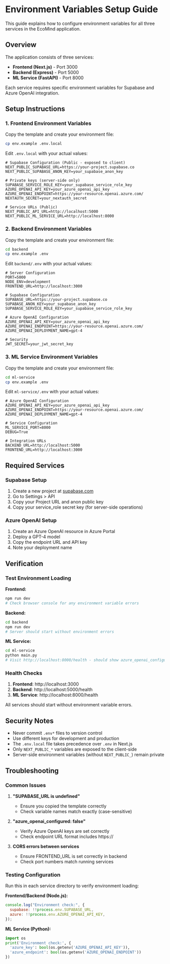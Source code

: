 # Environment Variables Setup Guide

This guide explains how to configure environment variables for all three services in the EcoMind application.

## Overview

The application consists of three services:

- **Frontend (Next.js)** - Port 3000
- **Backend (Express)** - Port 5000
- **ML Service (FastAPI)** - Port 8000

Each service requires specific environment variables for Supabase and Azure OpenAI integration.

## Setup Instructions

### 1. Frontend Environment Variables

Copy the template and create your environment file:

```bash
cp env.example .env.local
```

Edit `.env.local` with your actual values:

```env
# Supabase Configuration (Public - exposed to client)
NEXT_PUBLIC_SUPABASE_URL=https://your-project.supabase.co
NEXT_PUBLIC_SUPABASE_ANON_KEY=your_supabase_anon_key

# Private keys (server-side only)
SUPABASE_SERVICE_ROLE_KEY=your_supabase_service_role_key
AZURE_OPENAI_API_KEY=your_azure_openai_api_key
AZURE_OPENAI_ENDPOINT=https://your-resource.openai.azure.com/
NEXTAUTH_SECRET=your_nextauth_secret

# Service URLs (Public)
NEXT_PUBLIC_API_URL=http://localhost:5000
NEXT_PUBLIC_ML_SERVICE_URL=http://localhost:8000
```

### 2. Backend Environment Variables

Copy the template and create your environment file:

```bash
cd backend
cp env.example .env
```

Edit `backend/.env` with your actual values:

```env
# Server Configuration
PORT=5000
NODE_ENV=development
FRONTEND_URL=http://localhost:3000

# Supabase Configuration
SUPABASE_URL=https://your-project.supabase.co
SUPABASE_ANON_KEY=your_supabase_anon_key
SUPABASE_SERVICE_ROLE_KEY=your_supabase_service_role_key

# Azure OpenAI Configuration
AZURE_OPENAI_API_KEY=your_azure_openai_api_key
AZURE_OPENAI_ENDPOINT=https://your-resource.openai.azure.com/
AZURE_OPENAI_DEPLOYMENT_NAME=gpt-4

# Security
JWT_SECRET=your_jwt_secret_key
```

### 3. ML Service Environment Variables

Copy the template and create your environment file:

```bash
cd ml-service
cp env.example .env
```

Edit `ml-service/.env` with your actual values:

```env
# Azure OpenAI Configuration
AZURE_OPENAI_API_KEY=your_azure_openai_api_key
AZURE_OPENAI_ENDPOINT=https://your-resource.openai.azure.com/
AZURE_OPENAI_DEPLOYMENT_NAME=gpt-4

# Service Configuration
ML_SERVICE_PORT=8000
DEBUG=True

# Integration URLs
BACKEND_URL=http://localhost:5000
FRONTEND_URL=http://localhost:3000
```

## Required Services

### Supabase Setup

1. Create a new project at [supabase.com](https://supabase.com)
2. Go to Settings > API
3. Copy your Project URL and anon public key
4. Copy your service_role secret key (for server-side operations)

### Azure OpenAI Setup

1. Create an Azure OpenAI resource in Azure Portal
2. Deploy a GPT-4 model
3. Copy the endpoint URL and API key
4. Note your deployment name

## Verification

### Test Environment Loading

**Frontend:**

```bash
npm run dev
# Check browser console for any environment variable errors
```

**Backend:**

```bash
cd backend
npm run dev
# Server should start without environment errors
```

**ML Service:**

```bash
cd ml-service
python main.py
# Visit http://localhost:8000/health - should show azure_openai_configured: true
```

### Health Checks

1. **Frontend**: http://localhost:3000
2. **Backend**: http://localhost:5000/health
3. **ML Service**: http://localhost:8000/health

All services should start without environment variable errors.

## Security Notes

- Never commit `.env*` files to version control
- Use different keys for development and production
- The `.env.local` file takes precedence over `.env` in Next.js
- Only `NEXT_PUBLIC_*` variables are exposed to the client-side
- Server-side environment variables (without `NEXT_PUBLIC_`) remain private

## Troubleshooting

### Common Issues

1. **"SUPABASE_URL is undefined"**
   - Ensure you copied the template correctly
   - Check variable names match exactly (case-sensitive)

2. **"azure_openai_configured: false"**
   - Verify Azure OpenAI keys are set correctly
   - Check endpoint URL format includes https://

3. **CORS errors between services**
   - Ensure FRONTEND_URL is set correctly in backend
   - Check port numbers match running services

### Testing Configuration

Run this in each service directory to verify environment loading:

**Frontend/Backend (Node.js):**

```javascript
console.log("Environment check:", {
  supabase: !!process.env.SUPABASE_URL,
  azure: !!process.env.AZURE_OPENAI_API_KEY,
});
```

**ML Service (Python):**

```python
import os
print('Environment check:', {
  'azure_key': bool(os.getenv('AZURE_OPENAI_API_KEY')),
  'azure_endpoint': bool(os.getenv('AZURE_OPENAI_ENDPOINT'))
})
```
